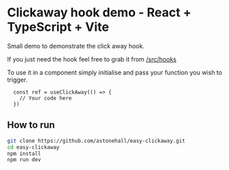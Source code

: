 # Clickaway hook demo - React + TypeScript + Vite

Small demo to demonstrate the click away hook. 

If you just need the hook feel free to grab it from [/src/hooks](https://github.com/astonehall/easy-clickaway/blob/main/src/hooks/useClickAway.ts)

To use it in a component simply initialise and pass your function you wish to trigger.

```
  const ref = useClickAway(() => {
    // Your code here
  })
```

## How to run 

```bash
git clone https://github.com/astonehall/easy-clickaway.git
cd easy-clickaway
npm install
npm run dev
```
